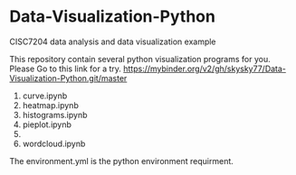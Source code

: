 # Data-Visualization-Python
CISC7204 data analysis and data visualization example

This repository contain several python visualization programs for you.
Please Go to this link for a try.
https://mybinder.org/v2/gh/skysky77/Data-Visualization-Python.git/master

1. curve.ipynb
2. heatmap.ipynb
3. histograms.ipynb
4. pieplot.ipynb
5. 
6. wordcloud.ipynb

The environment.yml is the python environment requirment.
